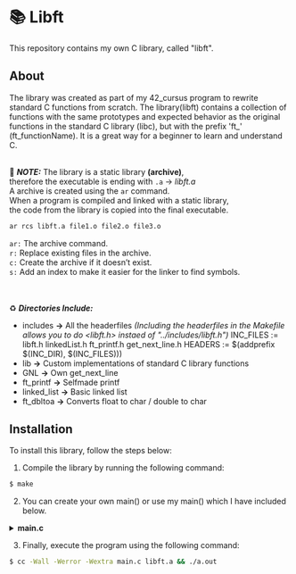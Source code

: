 # 📚 Libft

This repository contains my own C library, called "libft".

## About

The library was created as part of my 42_cursus program to rewrite standard C functions from scratch. The library(libft) contains a collection of functions with the same prototypes and expected behavior as the original functions in the standard C library (libc), but with the prefix 'ft_'  (ft_functionName).
It is a great way for a beginner to learn and understand C. <br><br>

🚩 ***NOTE:***
The library is a static library **(archive)**, <br>
therefore the executable is ending with `.a` -> *libft.a* <br>
A archive is created using the `ar` command. <br>
When a program is compiled and linked with a static library, <br>
the code from the library is copied into the final executable. <br>

```makefile
ar rcs libft.a file1.o file2.o file3.o
```

`ar:`   The archive command. <br>
`r:`    Replace existing files in the archive. <br>
`c:`    Create the archive if it doesn’t exist. <br>
`s:`    Add an index to make it easier for the linker to find symbols. <br><br><br>

♻️ ***Directories Include:***
- includes      **->** All the headerfiles
*(Including the headerfiles in the Makefile allows you to do <libft.h> instaed of "../includes/libft.h")*
INC_FILES 	:= libft.h linkedList.h ft_printf.h get_next_line.h
HEADERS 	:= $(addprefix $(INC_DIR), $(INC_FILES)))
- lib           **->** Custom implementations of standard C library functions
- GNL       	**->** Own get_next_line
- ft_printf		**->** Selfmade printf
- linked_list	**->** Basic linked list
- ft_dbltoa		**->** Converts float to char / double to char

## Installation

To install this library, follow the steps below:

1. Compile the library by running the following command:
```bash
$ make
```
2. You can create your own main() or use my main() which I have included below.

<details>
  <summary><strong>main.c</strong></summary>
  <br>

### Main()

This main() test all of the function. <br>
The main() doesn't test all the edge-cases of each function. <br>

```c
#include "includes/libft.h"
#include "includes/get_next_line.h"
#include "includes/ft_printf.h"
#include "includes/linkedList.h"

// 1) make
// 2) cc -Wall -Werror -Wextra main.c libft.a && ./a.out

int main() 
{
	// Test character functions
	printf("\nTest character functions\n");
	printf("toupper('a') : %c\n", ft_toupper('a'));
	printf("tolower('A') : %c\n", ft_tolower('A'));
	printf("isalpha('a') : %d\n", ft_isalpha('a'));
	printf("isdigit('1') : %d\n", ft_isdigit('1'));
	printf("isalnum('a') : %d\n", ft_isalnum('a'));
	printf("isascii(127) : %d\n", ft_isascii(127));
	printf("isprint(' ') : %d\n", ft_isprint(' '));

	// Test memory functions
	printf("\nTest memory functions\n");
	char memset_test[] = "12some";
	ft_memset(memset_test, '$', 2);
	printf("memset : %s\n", memset_test);
	
	char memcpy_src[] = "hething";
	char memcpy_dest[] = "llllo";
	ft_memcpy(memcpy_dest, memcpy_src, 2);
	printf("memcpy : %s\n", memcpy_dest);
	
	char memmove_src[] = "123";
	char memmove_dest[] = "aaaa";
	ft_memmove(memmove_dest, memmove_src, 2);
	printf("memmove : %s\n", memmove_dest);
	
	printf("memchr : %s\n", (char *)ft_memchr("hello", 'e', 4));
	printf("memcmp : %d\n", ft_memcmp("what", "what", 2));

	// Test string functions
	printf("\nTest string functions\n");
	printf("strdup : %s\n", ft_strdup("Hello"));
	printf("strjoin : %s\n", ft_strjoin("Hello", " World"));
	printf("strtrim : %s\n", ft_strtrim("Hello World", "World"));
	
	char strlcpy_dest[10] = "hwllo";
	ft_strlcpy(strlcpy_dest, "world", sizeof(strlcpy_dest));
	printf("strlcpy : %s\n", strlcpy_dest);
	
	char strlcat_dest[20] = "something";
	ft_strlcat(strlcat_dest, "thing", sizeof(strlcat_dest));
	printf("strlcat : %s\n", strlcat_dest);
	
	printf("strchr : %s\n", ft_strchr("Hello", 'e'));
	printf("strrchr : %s\n", ft_strrchr("helnlo", 'l'));
	printf("strnstr : %s\n", ft_strnstr("Hello", "l", 4));
	printf("strncmp : %d\n", ft_strncmp("sOme", "some", 3));
	printf("strlen : %zu\n", ft_strlen("Hello"));

	// Test conversion functions
	printf("\nTest conversion functions\n");
	printf("atoi : %d\n", ft_atoi("  12ab12"));
	printf("itoa : %s\n", ft_itoa(123));
	printf("atoi_base : %d\n", ft_atoi_base("123", 16));

	// Test split and substring functions
	printf("\nTest split and substring functions\n");
	char **split_result = ft_split("JAN,FEB,MAR,APR,MAY,JUN,JUL,AUG,SEP,OCT,NOV,DEC", ',');
	for (int i = 0; split_result[i] != NULL; i++)
	{
		printf("split[%d] : %s\n", i, split_result[i]);
		free(split_result[i]);
	}
	free(split_result);
	printf("substr : %s\n", ft_substr("hello world", 6, 5));

	// Test file descriptor functions
	printf("\nTest file descriptor functions\n");
	ft_putchar_fd('H', 1);
	ft_putstr_fd("ello", 1);
	ft_putnbr_fd(123, 1);
	ft_putendl_fd("World", 1);

	// Test get_next_line
	printf("\nTest get_next_line\n");
	int fd = open("test.txt", O_RDONLY); // Create a test.txt file fot testing
	if (fd != -1)
	{
		char *line = get_next_line(fd);
		if (line)
		{
			printf("get_next_line : %s\n", line);
			free(line);
		}
		close(fd);
	}
	else
		printf("Could not open test.txt\n");

	// Test linked list functions
	printf("\nTest linked list functions\n");
	t_list *list = ft_lstnew("Hello");
	ft_lstadd_front(&list, ft_lstnew("World"));
	ft_lstadd_back(&list, ft_lstnew("42"));

	printf("lstsize : %d\n", ft_lstsize(list));
	printf("lstlast : %s\n", (char *)ft_lstlast(list)->content);

	// Test printf functions
	printf("\nTest printf functions\n");
	ft_printf("Hello %s\n", "World");

	return 0;
}


```

<br>
<br>

</details>

3. Finally, execute the program using the following command:
```bash
$ cc -Wall -Werror -Wextra main.c libft.a && ./a.out
```
